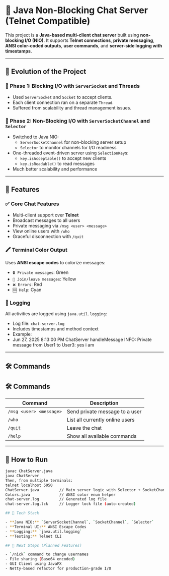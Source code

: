 # 🧵 Java Non-Blocking Chat Server (Telnet Compatible)

This project is a **Java-based multi-client chat server** built using **non-blocking I/O (NIO)**. It supports **Telnet connections**, **private messaging**, **ANSI color-coded outputs**, **user commands**, and **server-side logging with timestamps**.

---

## 🔄 Evolution of the Project

### 🔹 Phase 1: Blocking I/O with `ServerSocket` and Threads
- Used `ServerSocket` and `Socket` to accept clients.
- Each client connection ran on a separate `Thread`.
- Suffered from scalability and thread management issues.

### 🔹 Phase 2: Non-Blocking I/O with `ServerSocketChannel` and `Selector`
- Switched to Java NIO:
    - `ServerSocketChannel` for non-blocking server setup
    - `Selector` to monitor channels for I/O readiness
- One-threaded event-driven server using `SelectionKey`s:
    - `key.isAcceptable()` to accept new clients
    - `key.isReadable()` to read messages
- Much better scalability and performance

---

## 💬 Features

### ✅ Core Chat Features
- Multi-client support over **Telnet**
- Broadcast messages to all users
- Private messaging via `/msg <user> <message>`
- View online users with `/who`
- Graceful disconnection with `/quit`

### 🖍️ Terminal Color Output
Uses **ANSI escape codes** to colorize messages:
- `🔒 Private messages`: Green
- `👋 Join/leave messages`: Yellow
- `❌ Errors`: Red
- `🆘 Help`: Cyan

### 📜 Logging
All activities are logged using `java.util.logging`:
- Log file: `chat-server.log`
- Includes timestamps and method context
- Example:
- Jun 27, 2025 8:13:00 PM ChatServer handleMessage
  INFO: Private message from User1 to User3: yes i am
- ---

## 🛠️ Commands

## 🛠️ Commands

| Command                  | Description                             |
|--------------------------|-----------------------------------------|
| `/msg <user> <message>`  | Send private message to a user          |
| `/who`                   | List all currently online users         |
| `/quit`                  | Leave the chat                          |
| `/help`                  | Show all available commands             |
---

## 🧪 How to Run

```bash
javac ChatServer.java
java ChatServer
Then, from multiple terminals:
telnet localhost 5050
ChatServer.java         // Main server logic with Selector + SocketChannel
Colors.java             // ANSI color enum helper
chat-server.log         // Generated log file
chat-server.log.lck     // Logger lock file (auto-created)

## 🧱 Tech Stack

- **Java NIO:** `ServerSocketChannel`, `SocketChannel`, `Selector`
- **Terminal UI:** ANSI Escape Codes
- **Logging:** `java.util.logging`
- **Testing:** Telnet CLI

## 📌 Next Steps (Planned Features)

- `/nick` command to change usernames
- File sharing (Base64 encoded)
- GUI Client using JavaFX
- Netty-based refactor for production-grade I/O